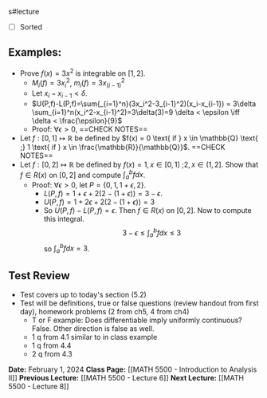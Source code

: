 s#lecture 
- [ ] Sorted

## Examples:
- Prove $f(x) = 3x^2$ is integrable on $[1,2]$. 
	- $M_i(f)=3x_i^2$,  $m_i(f)=3x_{(i-1)}^2$
	- Let $x_i-x_{i-1} < \delta$. 
	- $U(P,f)-L(P,f)=\sum{_{i=1}^n}(3x_i^2-3_{i-1}^2)(x_i-x_{i-1}) = 3\delta \sum_{i=1}^n(x_i^2-x_{i-1}^2)=3\delta(3)=9 \delta < \epsilon \iff \delta < \frac{\epsilon}{9}$  
	- Proof: $\forall \epsilon > 0$, ==CHECK NOTES==
- Let $f: [0,1] \mapsto \mathbb{R}$ be defined by $f(x) = 0 \text{ if } x \in \mathbb{Q} \text{ ;} 1 \text{ if } x \in \frac{\mathbb{R}}{\mathbb{Q}}$. ==CHECK NOTES==
- Let $f: [0,2] \mapsto \mathbb{R}$ be defined by $f(x) = 1, x \in [0,1] \text{ ;} 2, x \in (1,2]$. Show that $f \in R(x)$ on $[0,2]$ and compute $\int_a^bfdx$.
	- Proof: $\forall \epsilon > 0$, let $P=\{0,1, 1+\epsilon, 2\}$. 
		- $L(P,f)=1+\epsilon + 2(2-(1+\epsilon))=3 - \epsilon$.
		- $U(P,f)=1 + 2\epsilon + 2(2-(1+\epsilon))=3$ 
		- So $U(P,f)-L(P,f)=\epsilon$. Then $f \in R(x)$ on $[0,2]$. Now to compute this integral. $$ 3 - \epsilon \leq \int_a^bfdx \leq 3$$ so $\int^b_a f dx = 3$.
  
## Test Review
- Test covers up to today's section (5.2)
- Test will be definitions, true or false questions (review handout from first day), homework problems (2 from ch5, 4 from ch4)
	- T or F example: Does differentiable imply uniformly continuous? False. Other direction is false as well.
	- 1 q from 4.1 similar to in class example
	- 1 q from 4.4 
	- 2 q from 4.3 

**Date:** February 1, 2024
**Class Page:** [[MATH 5500 - Introduction to Analysis II]]
**Previous Lecture:** [[MATH 5500 - Lecture 6]]
**Next Lecture:** [[MATH 5500 - Lecture 8]]